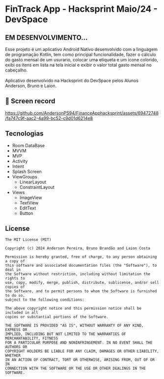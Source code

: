 # FinTrack App - Hacksprint Maio/24 - DevSpace
## EM DESENVOLVIMENTO...
Esse projeto é um aplicativo Android Nativo desenvolvido com a linguagem de programação Kotlin, tem como principal funcionalidade, fazer o cálculo do gasto mensal de um usurario, colocar uma etiqueta e um icone colorido, exibi os itens em lista na tela inicial e exibir o valor total gasto mensal no cabeçalho.
<br><br>
Aplicativo desenvolvido na Hacksprint do DevSpace pelos Alunos Anderson, Bruno e Laion.

## :camera_flash: Screen record

https://github.com/AndersonPS94/FinanceApphacksprint/assets/69472748/fa747c9f-aac2-4a99-bc52-c9d01d6214e8




## Tecnologias
- Room DataBase
- MVVM
- MVP
- Activity
- Intent
- Splash Screen
- ViewGroups
   - LinearLayout
   - ConstraintLayout
- Views
  - ImageView
  - TextView
  - EditText
  - Button


## License
```
The MIT License (MIT)

Copyright (c) 2024 Anderson Pereira, Bruno Brandão and Laion Costa

Permission is hereby granted, free of charge, to any person obtaining a copy of
this software and associated documentation files (the "Software"), to deal in
the Software without restriction, including without limitation the rights to
use, copy, modify, merge, publish, distribute, sublicense, and/or sell copies of
the Software, and to permit persons to whom the Software is furnished to do so,
subject to the following conditions:

The above copyright notice and this permission notice shall be included in all
copies or substantial portions of the Software.

THE SOFTWARE IS PROVIDED "AS IS", WITHOUT WARRANTY OF ANY KIND, EXPRESS OR
IMPLIED, INCLUDING BUT NOT LIMITED TO THE WARRANTIES OF MERCHANTABILITY, FITNESS
FOR A PARTICULAR PURPOSE AND NONINFRINGEMENT. IN NO EVENT SHALL THE AUTHORS OR
COPYRIGHT HOLDERS BE LIABLE FOR ANY CLAIM, DAMAGES OR OTHER LIABILITY, WHETHER
IN AN ACTION OF CONTRACT, TORT OR OTHERWISE, ARISING FROM, OUT OF OR IN
CONNECTION WITH THE SOFTWARE OR THE USE OR OTHER DEALINGS IN THE SOFTWARE.
```
